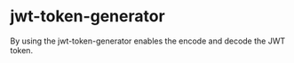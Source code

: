 # jwt-token-generator

By using the jwt-token-generator enables the encode and decode the JWT token.
